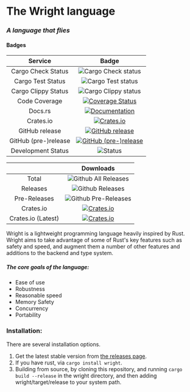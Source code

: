 # The Wright language
### *A language that flies*
#### Badges
| Service | Badge |
|:---:|:---:|
| Cargo Check Status | ![Cargo Check status](https://github.com/vcfxb/wright-lang/actions/workflows/cargo-check.yml/badge.svg?branch=master) |
| Cargo Test Status | ![Cargo Test status](https://github.com/vcfxb/wright-lang/actions/workflows/cargo-test.yml/badge.svg?branch=master) |
| Cargo Clippy Status | ![Cargo Clippy status](https://github.com/vcfxb/wright-lang/actions/workflows/cargo-clippy.yml/badge.svg?branch=master) |
| Code Coverage | [![Coverage Status](https://coveralls.io/repos/github/vcfxb/wright-lang/badge.svg?branch=master&kill_cache=1)](https://coveralls.io/github/vcfxb/wright-lang?branch=master) |
| Docs.rs | [![Documentation](https://docs.rs/wright/badge.svg)](https://docs.rs/wright) |
| Crates.io | [![Crates.io](https://img.shields.io/crates/v/wright.svg)](https://crates.io/crates/wright) |
| GitHub release | [![GitHub release](https://img.shields.io/github/release/vcfxb/wright-lang.svg)](https://github.com/vcfxb/wright-lang/releases) |
| GitHub (pre-)release | [![GitHub (pre-)release](https://img.shields.io/github/release/vcfxb/wright-lang/all.svg)](https://github.com/vcfxb/wright-lang/releases) |
| Development Status | ![Status](https://img.shields.io/badge/status-actively--developed-green.svg) |

<!-- On `kill_cache=1` above: https://github.com/lemurheavy/coveralls-public/issues/1065#issuecomment-435494495 -->

|  | Downloads|
|:---:|:---:|
| Total |![Github All Releases](https://img.shields.io/github/downloads/vcfxb/wright-lang/total.svg) |
| Releases | ![Github Releases](https://img.shields.io/github/downloads/vcfxb/wright-lang/latest/total.svg) |
| Pre-Releases| ![Github Pre-Releases](https://img.shields.io/github/downloads-pre/vcfxb/wright-lang/latest/total.svg) |
| Crates.io | [![Crates.io](https://img.shields.io/crates/d/wright.svg)](https://crates.io/crates/wright) |
| Crates.io (Latest) | [![Crates.io](https://img.shields.io/crates/dv/wright.svg)](https://crates.io/crates/wright/0.8.0) |


Wright is a lightweight programming language heavily inspired by Rust. Wright aims to take advantage of some of 
Rust's key features such as safety and speed, and augment them a number of other features and additions to the
backend and type system.

##### The core goals of the language:
* Ease of use
* Robustness
* Reasonable speed
* Memory Safety
* Concurrency
* Portability

### Installation:
There are several installation options.
1. Get the latest stable version from [the releases page](https://github.com/vcfxb/wright-lang/releases).
2. If you have rust, via `cargo install wright`.
3. Building from source, by cloning this repository, and running `cargo build --release` in the wright directory, and 
then adding wright/target/release to your system path.
